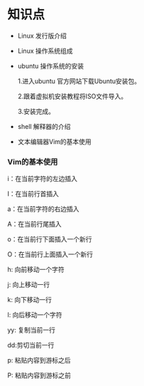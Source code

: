 # 知识点

- Linux 发行版介绍
- Linux 操作系统组成
- ubuntu 操作系统的安装

   1.进入ubuntu 官方网站下载Ubuntu安装包。

   2.跟着虚拟机安装教程将ISO文件导入。

   3.安装完成。

- shell 解释器的介绍
- 文本编辑器Vim的基本使用
### Vim的基本使用

i：在当前字符的左边插入

I：在当前行首插入

a：在当前字符的右边插入

A：在当前行尾插入

o：在当前行下面插入一个新行

O：在当前行上面插入一个新行

h: 向前移动一个字符

j: 向上移动一行

k: 向下移动一行

l: 向后移动一个字符

yy: 复制当前一行

dd:剪切当前一行

p: 粘贴内容到游标之后

P: 粘贴内容到游标之前

